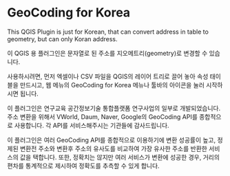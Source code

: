 GeoCoding for Korea
========================
This QGIS Plugin is just for Korean, that can convert address in table to geometry, but can only Koran address.

이 QGIS 용 플러그인은 문자열로 된 주소를 지오메트리(geometry)로 변경할 수 있습니다.

사용하시려면, 먼저 엑셀이나 CSV 파일을 QGIS의 레이어 트리로 끌어 놓아 속성 태이블을 만드시고,
웹 메뉴의 GeoCoding for Korea 메뉴나 툴바의 아이콘을 눌러 시작하시면 됩니다.

이 플러그인은 연구교육 공간정보기술 통합플랫폼 연구사업의 일부로 개발되었습니다.
주소 변환을 위해서 VWorld, Daum, Naver, Google의 GeoCoding API를 종합적으로 사용합니다. 
각 API를 서비스해주시는 기관들에 감사드립니다.

이 플러그인은 여러 GeoCoding API를 종합적으로 이용하기에 변환 성공률이 높고,
정제된 변환전 주소와 변환후 주소의 유사도를 비교하여 가장 유사한 주소를 반환한 서비스의 값을 택합니다.
또한, 정확치는 않지만 여러 서비스가 변환에 성공한 경우, 거리의 편차를 통계적으로 제시하여 정확도를 추측할 수 있게 합니다.
